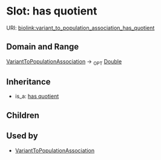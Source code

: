 # Slot: has quotient




URI: [biolink:variant_to_population_association_has_quotient](https://w3id.org/biolink/vocab/variant_to_population_association_has_quotient)
## Domain and Range

[VariantToPopulationAssociation](VariantToPopulationAssociation.md) ->  <sub>OPT</sub> [Double](Double.md)
## Inheritance

 *  is_a: [has quotient](has_quotient.md)
## Children

## Used by

 * [VariantToPopulationAssociation](VariantToPopulationAssociation.md)

